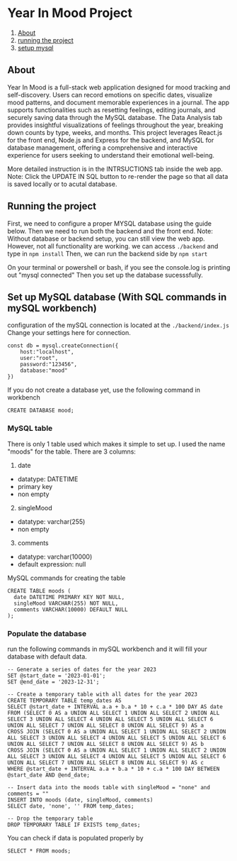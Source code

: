 # Year In Mood Project
1. [About](#about)
2. [running the project](#running-the-project)
3. [setup mysql](#mysql-table)

## About
Year In Mood is a full-stack web application designed for mood tracking and self-discovery. Users can record emotions on specific dates, visualize mood patterns, and document memorable experiences in a journal. The app supports functionalities such as resetting feelings, editing journals, and securely saving data through the MySQL database. The Data Analysis tab provides insightful visualizations of feelings throughout the year, breaking down counts by type, weeks, and months. This project leverages React.js for the front end, Node.js and Express for the backend, and MySQL for database management, offering a comprehensive and interactive experience for users seeking to understand their emotional well-being.

More detailed instruction is in the INTRSUCTIONS tab inside the web app. Note: Click the UPDATE IN SQL button to re-render the page so that all data is saved locally or to acutal database.

## Running the project
First, we need to configure a proper MYSQL database using the guide below.
Then we need to run both the backend and the front end.
Note: Without database or backend setup, you can still view the web app. However, not all functionality are working.
we can access ```./backend``` and type in ```npm install```
Then, we can run the backend side by ```npm start```

On your terminal or powershell or bash, if you see the console.log is printing out "mysql connected"
Then you set up the database sucesssfully.

## Set up MySQL database (With SQL commands in mySQL workbench)
configuration of the mySQL connection is located at the ```./backend/index.js```
Change your settings here for connection.
```
const db = mysql.createConnection({
    host:"localhost",
    user:"root",
    password:"123456",
    database:"mood"
})
```
If you do not create a database yet, use the following command in workbench
```
CREATE DATABASE mood;
```

### MySQL table
There is only 1 table used which makes it simple to set up.
I used the name "moods" for the table.
There are 3 columns: 
1. date
  - datatype: DATETIME
  - primary key
  - non empty 
2. singleMood
  - datatype: varchar(255)
  - non empty
3. comments
  - datatype: varchar(10000)
  - default expression: null

MySQL commands for creating the table
```
CREATE TABLE moods (
  date DATETIME PRIMARY KEY NOT NULL,
  singleMood VARCHAR(255) NOT NULL,
  comments VARCHAR(10000) DEFAULT NULL
);
```


### Populate the database
run the following commands in mySQL workbench and it will fill your database with default data.
```
-- Generate a series of dates for the year 2023
SET @start_date = '2023-01-01';
SET @end_date = '2023-12-31';

-- Create a temporary table with all dates for the year 2023
CREATE TEMPORARY TABLE temp_dates AS
SELECT @start_date + INTERVAL a.a + b.a * 10 + c.a * 100 DAY AS date
FROM (SELECT 0 AS a UNION ALL SELECT 1 UNION ALL SELECT 2 UNION ALL SELECT 3 UNION ALL SELECT 4 UNION ALL SELECT 5 UNION ALL SELECT 6 UNION ALL SELECT 7 UNION ALL SELECT 8 UNION ALL SELECT 9) AS a
CROSS JOIN (SELECT 0 AS a UNION ALL SELECT 1 UNION ALL SELECT 2 UNION ALL SELECT 3 UNION ALL SELECT 4 UNION ALL SELECT 5 UNION ALL SELECT 6 UNION ALL SELECT 7 UNION ALL SELECT 8 UNION ALL SELECT 9) AS b
CROSS JOIN (SELECT 0 AS a UNION ALL SELECT 1 UNION ALL SELECT 2 UNION ALL SELECT 3 UNION ALL SELECT 4 UNION ALL SELECT 5 UNION ALL SELECT 6 UNION ALL SELECT 7 UNION ALL SELECT 8 UNION ALL SELECT 9) AS c
WHERE @start_date + INTERVAL a.a + b.a * 10 + c.a * 100 DAY BETWEEN @start_date AND @end_date;

-- Insert data into the moods table with singleMood = "none" and comments = ""
INSERT INTO moods (date, singleMood, comments)
SELECT date, 'none', '' FROM temp_dates;

-- Drop the temporary table
DROP TEMPORARY TABLE IF EXISTS temp_dates;
```

You can check if data is populated properly by 
```
SELECT * FROM moods;
```
